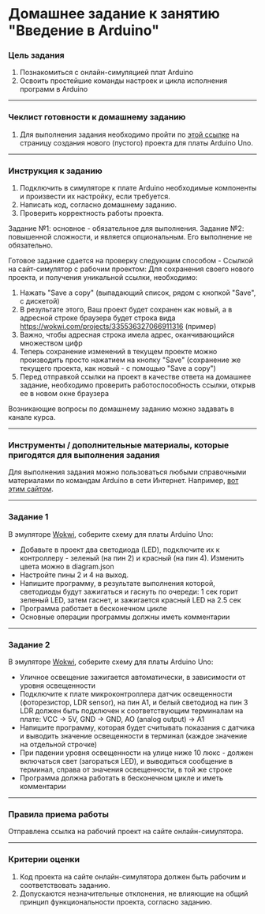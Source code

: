 # Домашнее задание к занятию "Введение в Arduino"

### Цель задания

1. Познакомиться с онлайн-симуляцией плат Arduino
2. Освоить простейшие команды настроек и цикла исполнения программ в Arduino

------

### Чеклист готовности к домашнему заданию

1. Для выполнения задания необходимо пройти по [этой ссылке](https://wokwi.com/projects/new/arduino-uno) на страницу создания нового (пустого) проекта для платы Arduino Uno.

------

### Инструкция к заданию

1. Подключить в симуляторе к плате Arduino необходимые компоненты и произвести их настройку, если требуется.
2. Написать код, согласно домашнему заданию.
3. Проверить корректность работы проекта.

Задание №1: основное - обязательное для выполнения. 
Задание №2: повышенной сложности, и является опциональным. Его выполнение не обязательно.

Готовое задание сдается на проверку следующим способом - Ссылкой на сайт-симулятор с рабочим проектом: 
Для сохранения своего нового проекта, и получения уникальной ссылки, необходимо:
1. Нажать "Save a copy" (выпадающий список, рядом с кнопкой "Save", с дискетой)
2. В результате этого, Ваш проект будет сохранен как новый, а в адресной строке браузера будет строка вида https://wokwi.com/projects/335536327066911316 (пример)
3. Важно, чтобы адресная строка имела адрес, оканчивающийся множеством цифр
4. Теперь сохранение изменений в текущем проекте можно производить просто нажатием на кнопку "Save" (сохранение же текущего проекта, как новый - с помощью "Save a copy")
5. Перед отправкой ссылки на проект в качестве ответа на домашнее задание, необходимо проверить работоспособность ссылки, открыв ее в новом окне браузера

Возникающие вопросы по домашнему заданию можно задавать в канале курса.

------

### Инструменты / дополнительные материалы, которые пригодятся для выполнения задания

Для выполнения задания можно пользоваться любыми справочными материалами по командам Arduino в сети Интернет.
Например, [вот этим сайтом](https://alexgyver.ru/lessons/arduino-reference/).

------

### Задание 1

В эмуляторе [Wokwi](https://wokwi.com), соберите схему для платы Arduino Uno:
- Добавьте в проект два светодиода (LED), подключите их к контроллеру - зеленый (на пин 2) и красный (на пин 4). Изменить цвета можно в diagram.json
- Настройте пины 2 и 4 на выход.
- Напишите программу, в результате выполнения которой, светодиоды будут зажигаться и гаснуть по очереди: 1 сек горит зеленый LED, затем гаснет, и зажигается красный LED на 2.5 сек
- Программа работает в бесконечном цикле
- Основные операции программы должны иметь комментарии

------

### Задание 2

В эмуляторе [Wokwi](https://wokwi.com), соберите схему для платы Arduino Uno:
- Уличное освещение зажигается автоматически, в зависимости от уровня освещенности
- Подключите к плате микроконтроллера датчик освещенности (фоторезистор, LDR sensor), на пин A1, и белый светодиод на пин 3
LDR должен быть подключен к соответствующим терминалам на плате:
VCC → 5V, GND → GND, AO (analog output) → A1
- Напишите программу, которая будет считывать показания с датчика и выводить значение освещенности в терминал (каждое значение на отдельной строчке)
- При падении уровня освещенности на улице ниже 10 люкс - должен включаться свет (загораться LED), и выводиться сообщение в терминал, справа от значения освещенности, в той же строке
- Программа должна работать в бесконечном цикле и иметь комментарии

------

### Правила приема работы

Отправлена ссылка на рабочий проект на сайте онлайн-симулятора.

------

### Критерии оценки

1. Код проекта на сайте онлайн-симулятора должен быть рабочим и соответствовать заданию.
2. Допускаются незначительные отклонения, не влияющие на общий принцип функциональности проекта, согласно заданию.

